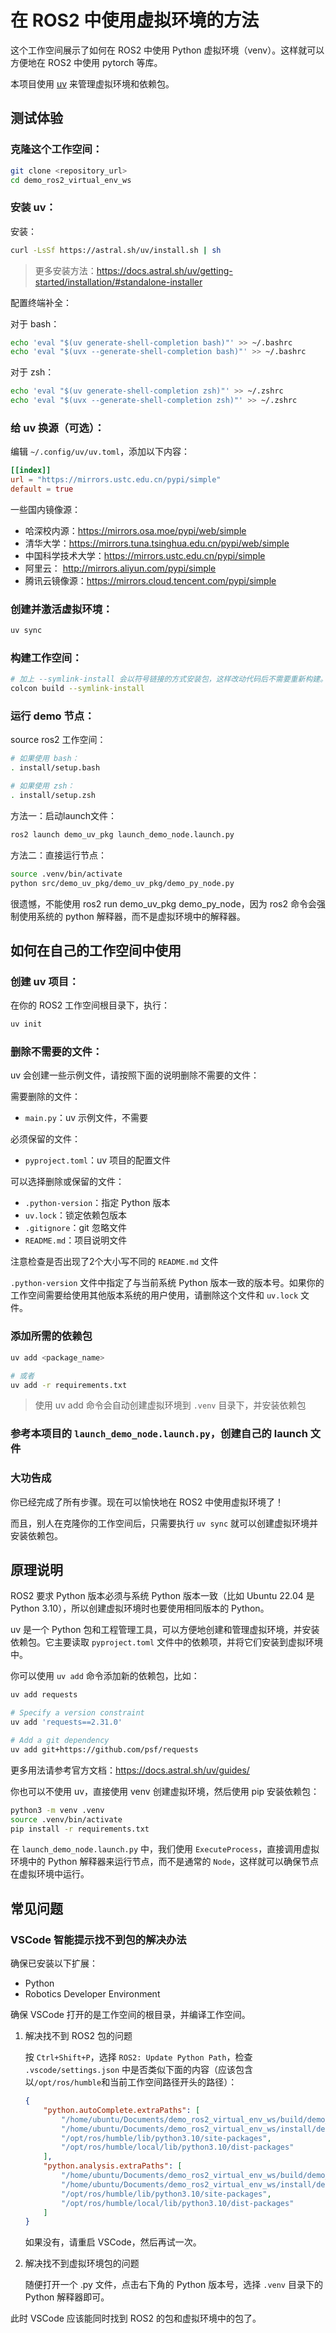 # 在 ROS2 中使用虚拟环境的方法

这个工作空间展示了如何在 ROS2 中使用 Python 虚拟环境（venv）。这样就可以方便地在 ROS2 中使用 pytorch 等库。

本项目使用 [uv](https://docs.astral.sh/uv/) 来管理虚拟环境和依赖包。

## 测试体验

### 克隆这个工作空间：

```bash
git clone <repository_url>
cd demo_ros2_virtual_env_ws
```

### 安装 uv：

安装：

```bash
curl -LsSf https://astral.sh/uv/install.sh | sh
```

> 更多安装方法：https://docs.astral.sh/uv/getting-started/installation/#standalone-installer

配置终端补全：

对于 bash：

```bash
echo 'eval "$(uv generate-shell-completion bash)"' >> ~/.bashrc
echo 'eval "$(uvx --generate-shell-completion bash)"' >> ~/.bashrc
```

对于 zsh：

```bash
echo 'eval "$(uv generate-shell-completion zsh)"' >> ~/.zshrc
echo 'eval "$(uvx --generate-shell-completion zsh)"' >> ~/.zshrc
```

### 给 uv 换源（可选）：

编辑 `~/.config/uv/uv.toml`，添加以下内容：

```toml
[[index]]
url = "https://mirrors.ustc.edu.cn/pypi/simple"
default = true
```

一些国内镜像源：
- 哈深校内源：https://mirrors.osa.moe/pypi/web/simple
- 清华大学：https://mirrors.tuna.tsinghua.edu.cn/pypi/web/simple
- 中国科学技术大学：https://mirrors.ustc.edu.cn/pypi/simple
- 阿里云： http://mirrors.aliyun.com/pypi/simple
- 腾讯云镜像源：https://mirrors.cloud.tencent.com/pypi/simple

### 创建并激活虚拟环境：

```bash
uv sync
```

### 构建工作空间：

```bash
# 加上 --symlink-install 会以符号链接的方式安装包，这样改动代码后不需要重新构建。（添加新文件后仍然需要重新构建）
colcon build --symlink-install
```

### 运行 demo 节点：

source ros2 工作空间：

```bash
# 如果使用 bash：
. install/setup.bash 

# 如果使用 zsh：
. install/setup.zsh
```

方法一：启动launch文件：

```bash
ros2 launch demo_uv_pkg launch_demo_node.launch.py
```

方法二：直接运行节点：

```bash
source .venv/bin/activate
python src/demo_uv_pkg/demo_uv_pkg/demo_py_node.py
```
很遗憾，不能使用 ros2 run demo_uv_pkg demo_py_node，因为 ros2 命令会强制使用系统的 python 解释器，而不是虚拟环境中的解释器。

## 如何在自己的工作空间中使用

### 创建 uv 项目：

在你的 ROS2 工作空间根目录下，执行：

```bash
uv init
```

### 删除不需要的文件：

uv 会创建一些示例文件，请按照下面的说明删除不需要的文件：

需要删除的文件：
- `main.py`：uv 示例文件，不需要

必须保留的文件：
- `pyproject.toml`：uv 项目的配置文件

可以选择删除或保留的文件：
- `.python-version`：指定 Python 版本
- `uv.lock`：锁定依赖包版本
- `.gitignore`：git 忽略文件
- `README.md`：项目说明文件

注意检查是否出现了2个大小写不同的 `README.md` 文件

`.python-version` 文件中指定了与当前系统 Python 版本一致的版本号。如果你的工作空间需要给使用其他版本系统的用户使用，请删除这个文件和 `uv.lock` 文件。

### 添加所需的依赖包

```bash
uv add <package_name>

# 或者
uv add -r requirements.txt
```

> 使用 uv add 命令会自动创建虚拟环境到 `.venv` 目录下，并安装依赖包

### 参考本项目的 `launch_demo_node.launch.py`，创建自己的 launch 文件

### 大功告成

你已经完成了所有步骤。现在可以愉快地在 ROS2 中使用虚拟环境了！

而且，别人在克隆你的工作空间后，只需要执行 `uv sync` 就可以创建虚拟环境并安装依赖包。

## 原理说明

ROS2 要求 Python 版本必须与系统 Python 版本一致（比如 Ubuntu 22.04 是 Python 3.10），所以创建虚拟环境时也要使用相同版本的 Python。

uv 是一个 Python 包和工程管理工具，可以方便地创建和管理虚拟环境，并安装依赖包。它主要读取 `pyproject.toml` 文件中的依赖项，并将它们安装到虚拟环境中。

你可以使用 `uv add` 命令添加新的依赖包，比如：

```bash
uv add requests

# Specify a version constraint
uv add 'requests==2.31.0'

# Add a git dependency
uv add git+https://github.com/psf/requests
```

更多用法请参考官方文档：https://docs.astral.sh/uv/guides/

你也可以不使用 uv，直接使用 venv 创建虚拟环境，然后使用 pip 安装依赖包：

```bash
python3 -m venv .venv
source .venv/bin/activate
pip install -r requirements.txt
```

在 `launch_demo_node.launch.py` 中，我们使用 `ExecuteProcess`，直接调用虚拟环境中的 Python 解释器来运行节点，而不是通常的 `Node`，这样就可以确保节点在虚拟环境中运行。

## 常见问题

### VSCode 智能提示找不到包的解决办法

确保已安装以下扩展：
- Python
- Robotics Developer Environment

确保 VSCode 打开的是工作空间的根目录，并编译工作空间。

1. 解决找不到 ROS2 包的问题

    按 `Ctrl+Shift+P`，选择 `ROS2: Update Python Path`，检查 `.vscode/settings.json` 中是否类似下面的内容（应该包含以`/opt/ros/humble`和当前工作空间路径开头的路径）：
    ```json
    {
        "python.autoComplete.extraPaths": [
            "/home/ubuntu/Documents/demo_ros2_virtual_env_ws/build/demo_uv_pkg",
            "/home/ubuntu/Documents/demo_ros2_virtual_env_ws/install/demo_uv_pkg/lib/python3.10/site-packages",
            "/opt/ros/humble/lib/python3.10/site-packages",
            "/opt/ros/humble/local/lib/python3.10/dist-packages"
        ],
        "python.analysis.extraPaths": [
            "/home/ubuntu/Documents/demo_ros2_virtual_env_ws/build/demo_uv_pkg",
            "/home/ubuntu/Documents/demo_ros2_virtual_env_ws/install/demo_uv_pkg/lib/python3.10/site-packages",
            "/opt/ros/humble/lib/python3.10/site-packages",
            "/opt/ros/humble/local/lib/python3.10/dist-packages"
        ]
    }
    ```

    如果没有，请重启 VSCode，然后再试一次。

2. 解决找不到虚拟环境包的问题

    随便打开一个 .py 文件，点击右下角的 Python 版本号，选择 `.venv` 目录下的 Python 解释器即可。

此时 VSCode 应该能同时找到 ROS2 的包和虚拟环境中的包了。